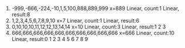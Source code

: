 1) -999,-666,-224,-10,1,5,100,888,889,999 
x=889 Linear, count:1 Linear, result:8
2) 1,2,3,4,5,6,7,8,9,10
x=7 Linear, count:1 Linear, result:6
3) 0,10,10,10,11,12,12,13,14,14
x=10 Linear, count:3 Linear, result:1 2 3
4) 666,666,666,666,666,666,666,666,666,666
x=666 Linear, count:10 Linear, result:0 1 2 3 4 5 6 7 8 9